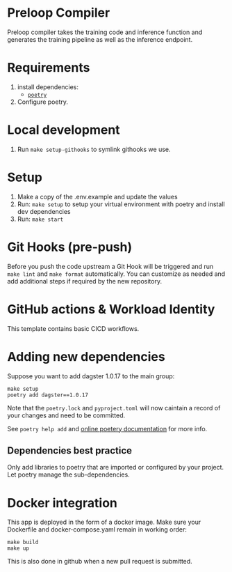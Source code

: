 # Preloop Compiler
Preloop compiler takes the training code and inference function and generates the training pipeline as well as the inference endpoint.

# Requirements

1. install dependencies:
   * [`poetry`](https://python-poetry.org/docs/)
2. Configure poetry.
  
# Local development
1. Run `make setup-githooks` to symlink githooks we use.
<Steps required for local development>

# Setup

1. Make a copy of the .env.example and update the values
2. Run: `make setup` to setup your virtual environment with poetry and install dev dependencies
3. Run: `make start`

# Git Hooks (pre-push)
Before you push the code upstream a Git Hook will be triggered and run `make lint` and `make format` automatically. You can customize as needed and add additional steps if required by the new repository.

# GitHub actions & Workload Identity
This template contains basic CICD workflows.

# Adding new dependencies
Suppose you want to add dagster 1.0.17 to the main group:
```
make setup
poetry add dagster==1.0.17
```
Note that the `poetry.lock` and `pyproject.toml` will now caintain a record of your changes and need to be committed.

See `poetry help add` and [online poetery documentation](https://python-poetry.org/docs/cli/#add) for more info.

## Dependencies best practice
Only add libraries to poetry that are imported or configured by your project. Let poetry manage the sub-dependencies.

# Docker integration

This app is deployed in the form of a docker image. Make sure your Dockerfile and docker-compose.yaml remain in working order:
```
make build
make up
```
This is also done in github when a new pull request is submitted.
